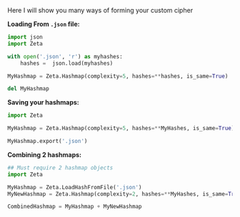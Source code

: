 Here I will show you many ways of forming your custom cipher

**Loading From `.json` file:**
```py
import json
import Zeta

with open('.json', 'r') as myhashes:
	hashes =  json.load(myhashes)

MyHashmap = Zeta.Hashmap(complexity=5, hashes=**hashes, is_same=True)

del MyHashmap
```

**Saving your hashmaps:**
```py
import Zeta

MyHashmap = Zeta.Hashmap(complexity=5, hashes=**MyHashes, is_same=True)

MyHashmap.export('.json')
```

**Combining 2 hashmaps:**
```py
## Must require 2 hashmap objects
import Zeta

MyHashmap = Zeta.LoadHashFromFile('.json')
MyNewHashmap = Zeta.Hashmap(complexity=2, hashes=**MyHashes, is_same=True)

CombinedHashmap = MyHashmap + MyNewHashmap
```